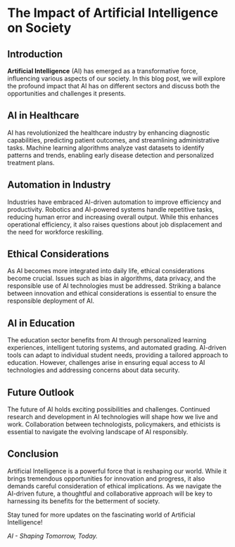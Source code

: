 # The Impact of Artificial Intelligence on Society

## Introduction

__Artificial Intelligence__ (AI) has emerged as a transformative force, influencing various aspects of our society. In this blog post, we will explore the profound impact that AI has on different sectors and discuss both the opportunities and challenges it presents.

## AI in Healthcare

AI has revolutionized the healthcare industry by enhancing diagnostic capabilities, predicting patient outcomes, and streamlining administrative tasks. Machine learning algorithms analyze vast datasets to identify patterns and trends, enabling early disease detection and personalized treatment plans.

## Automation in Industry

Industries have embraced AI-driven automation to improve efficiency and productivity. Robotics and AI-powered systems handle repetitive tasks, reducing human error and increasing overall output. While this enhances operational efficiency, it also raises questions about job displacement and the need for workforce reskilling.

## Ethical Considerations

As AI becomes more integrated into daily life, ethical considerations become crucial. Issues such as bias in algorithms, data privacy, and the responsible use of AI technologies must be addressed. Striking a balance between innovation and ethical considerations is essential to ensure the responsible deployment of AI.

## AI in Education

The education sector benefits from AI through personalized learning experiences, intelligent tutoring systems, and automated grading. AI-driven tools can adapt to individual student needs, providing a tailored approach to education. However, challenges arise in ensuring equal access to AI technologies and addressing concerns about data security.

## Future Outlook

The future of AI holds exciting possibilities and challenges. Continued research and development in AI technologies will shape how we live and work. Collaboration between technologists, policymakers, and ethicists is essential to navigate the evolving landscape of AI responsibly.

## Conclusion

Artificial Intelligence is a powerful force that is reshaping our world. While it brings tremendous opportunities for innovation and progress, it also demands careful consideration of ethical implications. As we navigate the AI-driven future, a thoughtful and collaborative approach will be key to harnessing its benefits for the betterment of society.

Stay tuned for more updates on the fascinating world of Artificial Intelligence!

*AI - Shaping Tomorrow, Today.*

